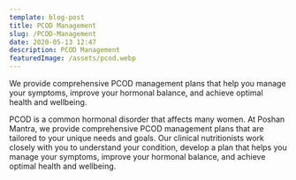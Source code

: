 ```yaml
---
template: blog-post
title: PCOD Management
slug: /PCOD-Management
date: 2020-05-13 12:47
description: PCOD Management
featuredImage: /assets/pcod.webp
---
```

We provide comprehensive PCOD management plans that help you manage your symptoms, improve your hormonal balance, and achieve optimal health and wellbeing.

PCOD is a common hormonal disorder that affects many women. At Poshan Mantra, we provide comprehensive PCOD management plans that are tailored to your unique needs and goals. Our clinical nutritionists work closely with you to understand your condition, develop a plan that helps you manage your symptoms, improve your hormonal balance, and achieve optimal health and wellbeing.